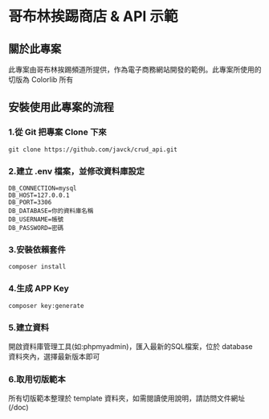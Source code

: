 # 哥布林挨踢商店 & API 示範
## 關於此專案

此專案由哥布林挨踢頻道所提供，作為電子商務網站開發的範例。此專案所使用的切版為 Colorlib 所有

## 安裝使用此專案的流程

### 1.從 Git 把專案 Clone 下來
`git clone https://github.com/javck/crud_api.git`

### 2.建立 .env 檔案，並修改資料庫設定

```
DB_CONNECTION=mysql
DB_HOST=127.0.0.1
DB_PORT=3306
DB_DATABASE=你的資料庫名稱
DB_USERNAME=帳號
DB_PASSWORD=密碼
```
### 3.安裝依賴套件

`composer install`

### 4.生成 APP Key

`composer key:generate`

### 5.建立資料
開啟資料庫管理工具(如:phpmyadmin)，匯入最新的SQL檔案，位於 database 資料夾內，選擇最新版本即可

### 6.取用切版範本
所有切版範本整理於 template 資料夾，如需閱讀使用說明，請訪問文件網址(/doc)

